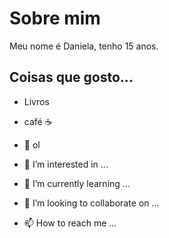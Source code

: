# Sobre mim
Meu nome é Daniela, tenho 15 anos.

## Coisas que gosto...

 - Livros
 
 - café :coffee:

- 👋 ol
- 👀 I’m interested in ...
- 🌱 I’m currently learning ...
- 💞️ I’m looking to collaborate on ...
- 📫 How to reach me ...

<!---
danicomentabooks/danicomentabooks is a ✨ special ✨ repository because its `README.md` (this file) appears on your GitHub profile.
You can click the Preview link to take a look at your changes.
--->
